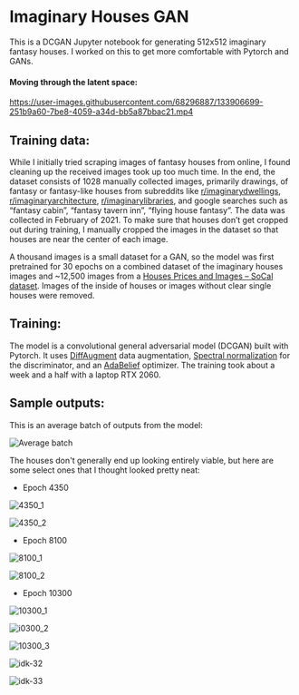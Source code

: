 # Imaginary Houses GAN
This is a DCGAN Jupyter notebook for generating 512x512 imaginary fantasy houses. I worked on this to get more comfortable with Pytorch and GANs.

#### Moving through the latent space:

https://user-images.githubusercontent.com/68296887/133906699-251b9a60-7be8-4059-a34d-bb5a87bbac21.mp4

 
## Training data:
While I initially tried scraping images of fantasy houses from online, I found cleaning up the received images took up too much time. In the end, the dataset consists of 1028 manually collected images, primarily drawings, of fantasy or fantasy-like houses from subreddits like [r/imaginarydwellings]( https://old.reddit.com/r/ImaginaryDwellings/), [r/imaginaryarchitecture]( https://old.reddit.com/r/ImaginaryArchitecture/), [r/imaginarylibraries]( https://old.reddit.com/r/ImaginaryLibraries/), and google searches such as “fantasy cabin”, “fantasy tavern inn”, “flying house fantasy”. The data was collected in February of 2021. To make sure that houses don’t get cropped out during training, I manually cropped the images in the dataset so that houses are near the center of each image.

A thousand images is a small dataset for a GAN, so the model was first pretrained for 30 epochs on a combined dataset of the imaginary houses images and ~12,500 images from a [Houses Prices and Images – SoCal dataset](https://www.kaggle.com/ted8080/house-prices-and-images-socal). Images of the inside of houses or images without clear single houses were removed.


## Training:
The model is a convolutional general adversarial model (DCGAN) built with Pytorch. It uses [DiffAugment](https://github.com/mit-han-lab/data-efficient-gans) data augmentation, [Spectral normalization](https://github.com/christiancosgrove/pytorch-spectral-normalization-gan) for the discriminator, and an [AdaBelief](https://juntang-zhuang.github.io/adabelief/) optimizer. The training took about a week and a half with a laptop RTX 2060.

## Sample outputs:

This is an average batch of outputs from the model:

![Average batch](https://user-images.githubusercontent.com/68296887/133906728-17f2242a-839a-498e-96ff-40d5bb03ebcb.png)


The houses don't generally end up looking entirely viable, but here are some select ones that I thought looked pretty neat:

* Epoch 4350

![4350_1](https://user-images.githubusercontent.com/68296887/133907170-78d5fc62-2481-4ba6-94f2-e3c25ff16919.png)

![4350_2](https://user-images.githubusercontent.com/68296887/133907251-190ad90e-d823-4097-8d4e-cddefb37b005.png)


* Epoch 8100

![8100_1](https://user-images.githubusercontent.com/68296887/133907285-178b655f-0421-436c-b57f-0034cf95a95d.png)

![8100_2](https://user-images.githubusercontent.com/68296887/133907299-052ebe67-882e-4e51-8889-b9d27b869eb9.png)


* Epoch 10300

![10300_1](https://user-images.githubusercontent.com/68296887/133907411-f6420bd7-adf7-41e7-805e-19115a489a6c.png)

![i0300_2](https://user-images.githubusercontent.com/68296887/133907432-cb15fc07-e1ab-41d6-86af-e2b3defd9ca5.png)

![10300_3](https://user-images.githubusercontent.com/68296887/133907458-4116b9ca-472a-4d4f-880c-474433586ade.png)

![idk-32](https://user-images.githubusercontent.com/68296887/133907467-40d97ad8-c4ed-4b68-b121-698bc063b9af.png)

![idk-33](https://user-images.githubusercontent.com/68296887/133907483-9723a411-4083-4bcf-82b0-170abe0686a4.png)
